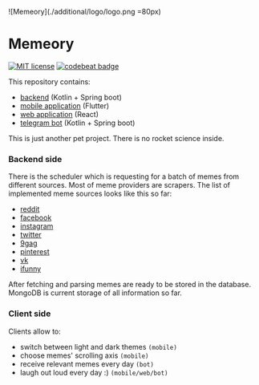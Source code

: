 ![Memeory](./additional/logo/logo.png =80px)

# Memeory
[![MIT license](https://img.shields.io/badge/license-MIT-purple.svg)](https://opensource.org/licenses/MIT)
[![codebeat badge](https://codebeat.co/badges/1232b163-6bdf-4f75-951f-9252af33cdaf)](https://codebeat.co/projects/github-com-sokomishalov-memeory-master)

This repository contains:
 - [backend](./backend) (Kotlin + Spring boot) 
 - [mobile application](./mobile-app/memeory) (Flutter)
 - [web application](./web-app) (React) 
 - [telegram bot](./backend/telegram) (Kotlin + Spring boot)

This is just another pet project. There is no rocket science inside.

### Backend side

There is the scheduler which is requesting for a batch of memes
from different sources. Most of meme providers are scrapers.
The list of implemented meme sources looks like this so far:
- [reddit](https://www.reddit.com)
- [facebook](https://www.facebook.com)
- [instagram](https://www.instagram.com)
- [twitter](https://twitter.com)
- [9gag](https://9gag.com)
- [pinterest](https://www.pinterest.com)
- [vk](https://vk.com)
- [ifunny](https://ifunny.co)

After fetching and parsing memes are ready to be stored in the database. 
MongoDB is current storage of all information so far.

### Client side

Clients allow to:
 - switch between light and dark themes `(mobile)`
 - choose memes' scrolling axis `(mobile)`
 - receive relevant memes every day `(bot)`
 - laugh out loud every day :) `(mobile/web/bot)`